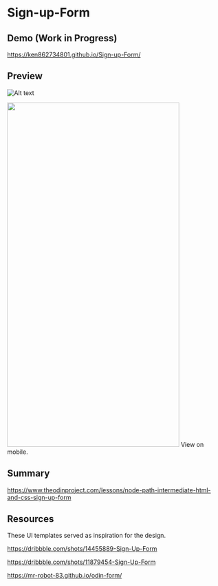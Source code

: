 # Sign-up-Form
## Demo (Work in Progress)
https://ken862734801.github.io/Sign-up-Form/

## Preview 
![Alt text](https://i.imgur.com/JbtmLjL.png)

<img src="https://i.imgur.com/qinQCM4.png" width="400" height="800">
View on mobile.

## Summary
https://www.theodinproject.com/lessons/node-path-intermediate-html-and-css-sign-up-form

## Resources
These UI templates served as inspiration for the design. 

https://dribbble.com/shots/14455889-Sign-Up-Form

https://dribbble.com/shots/11879454-Sign-Up-Form

https://mr-robot-83.github.io/odin-form/


